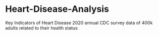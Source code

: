 # Heart-Disease-Analysis
Key Indicators of Heart Disease 2020 annual CDC survey data of 400k adults related to their health status
